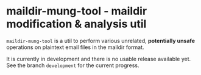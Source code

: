# maildir-mung-tool - maildir modification & analysis util

`maildir-mung-tool` is a util to perform various unrelated, **potentially
unsafe** operations on plaintext email files in the maildir format.

It is currently in development and there is no usable release available yet.  
See the branch `development` for the current progress.

